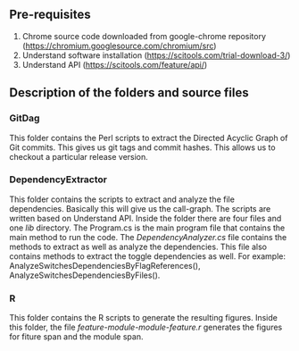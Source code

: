 ## Pre-requisites
1. Chrome source code downloaded from google-chrome repository (https://chromium.googlesource.com/chromium/src)
2. Understand software installation (https://scitools.com/trial-download-3/)
3. Understand API (https://scitools.com/feature/api/)

## Description of the folders and source files
### GitDag
This folder contains the Perl scripts to extract the Directed Acyclic Graph of Git commits. This gives us git tags and commit hashes. This allows us to checkout a particular release version.

### DependencyExtractor
This folder contains the scripts to extract and analyze the file dependencies. Basically this will give us the call-graph. The scripts are written based on Understand API. Inside the folder there are four files and one *lib* directory. The Program.cs is the main program file that contains the main method to run the code. The *DependencyAnalyzer.cs* file contains the methods to extract as well as analyze the dependencies. This file also contains methods to extract the toggle dependencies as well. For example: AnalyzeSwitchesDependenciesByFlagReferences(), AnalyzeSwitchesDependenciesByFiles().

### R
This folder contains the R scripts to generate the resulting figures. Inside this folder, the file *feature-module-module-feature.r* generates the figures for fiture span and the module span.
